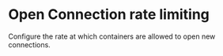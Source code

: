 # Open Connection rate limiting

Configure the rate at which containers are allowed to open new connections.